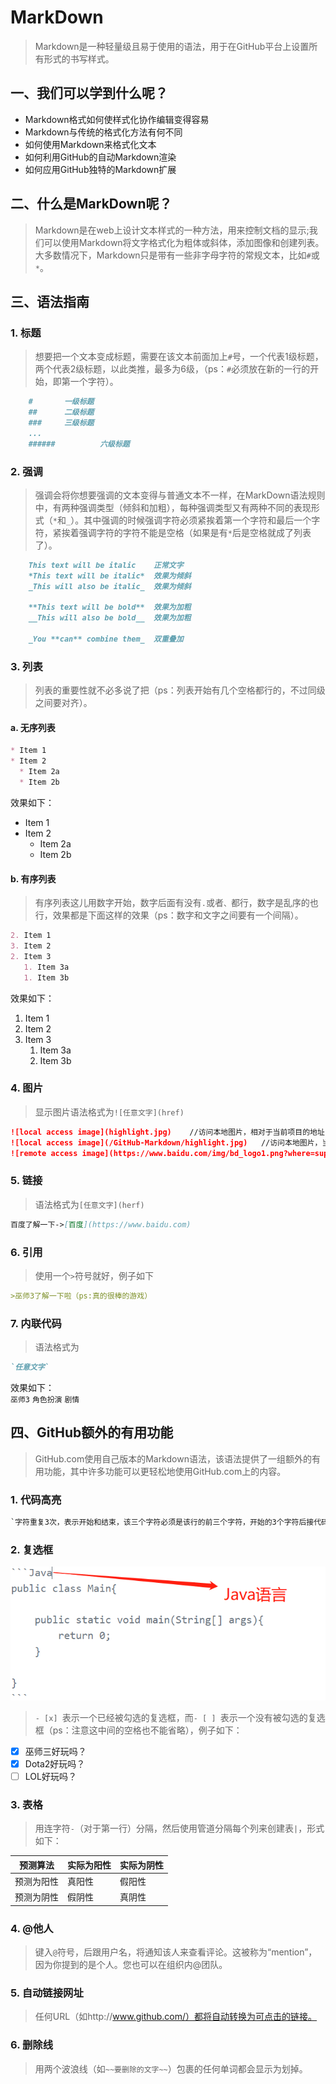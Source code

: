# MarkDown 
>Markdown是一种轻量级且易于使用的语法，用于在GitHub平台上设置所有形式的书写样式。
## 一、我们可以学到什么呢？
* Markdown格式如何使样式化协作编辑变得容易
* Markdown与传统的格式化方法有何不同
* 如何使用Markdown来格式化文本
* 如何利用GitHub的自动Markdown渲染
* 如何应用GitHub独特的Markdown扩展
## 二、什么是MarkDown呢？
>Markdown是在web上设计文本样式的一种方法，用来控制文档的显示;我们可以使用Markdown将文字格式化为粗体或斜体，添加图像和创建列表。大多数情况下，Markdown只是带有一些非字母字符的常规文本，比如`#`或`*`。
## 三、语法指南  
### 1. 标题  
>想要把一个文本变成标题，需要在该文本前面加上`#`号，一个代表1级标题，两个代表2级标题，以此类推，最多为6级，（ps：`#`必须放在新的一行的开始，即第一个字符）。
```markdown
	#		一级标题
	##		二级标题
	###		三级标题
	...
	######          六级标题
```  
### 2. 强调
>强调会将你想要强调的文本变得与普通文本不一样，在MarkDown语法规则中，有两种强调类型（倾斜和加粗），每种强调类型又有两种不同的表现形式（`*`和`_`）。其中强调的时候强调字符必须紧挨着第一个字符和最后一个字符，紧挨着强调字符的字符不能是空格（如果是有`*`后是空格就成了列表了）。
```markdown
	This text will be italic	正常文字
	*This text will be italic*	效果为倾斜
	_This will also be italic_	效果为倾斜

	**This text will be bold**	效果为加粗
	__This will also be bold__	效果为加粗

	_You **can** combine them_	双重叠加
```
### 3. 列表
>列表的重要性就不必多说了把（ps：列表开始有几个空格都行的，不过同级之间要对齐）。
#### a. 无序列表
```markdown
* Item 1
* Item 2
  * Item 2a
  * Item 2b
```
效果如下：  
* Item 1
* Item 2
  * Item 2a
  * Item 2b
#### b. 有序列表
>有序列表这儿用数字开始，数字后面有没有`.`或者`、`都行，数字是乱序的也行，效果都是下面这样的效果（ps：数字和文字之间要有一个间隔）。
```markdown
2. Item 1
3. Item 2
2. Item 3
   1. Item 3a
   1. Item 3b
```
效果如下：  
1. Item 1
1. Item 2
1. Item 3
   1. Item 3a
   1. Item 3b
### 4. 图片
>显示图片语法格式为`![任意文字](href)`  
```markdown
![local access image](highlight.jpg)	//访问本地图片，相对于当前项目的地址，这个是表示本目录下
![local access image](/GitHub-Markdown/highlight.jpg)	//访问本地图片，当前项目的路径
![remote access image](https://www.baidu.com/img/bd_logo1.png?where=super)  //访问互联网上的其他图片
```
### 5. 链接
>语法格式为`[任意文字](herf)`
```markdown
百度了解一下->[百度](https://www.baidu.com)
```
### 6. 引用
>使用一个`>`符号就好，例子如下
```markdown
>巫师3了解一下啦（ps:真的很棒的游戏）
```
### 7. 内联代码
>语法格式为
```markdown
`任意文字`
```
> 
效果如下：  
`巫师3` `角色扮演` `剧情`
## 四、GitHub额外的有用功能
>GitHub.com使用自己版本的Markdown语法，该语法提供了一组额外的有用功能，其中许多功能可以更轻松地使用GitHub.com上的内容。
### 1. 代码高亮
```markdown
`字符重复3次，表示开始和结束，该三个字符必须是该行的前三个字符，开始的3个字符后接代码的语言，效果如下： 
```
### 2. 复选框
![highlight image](highlight.jpg)
>`- [x] `表示一个已经被勾选的复选框，而`- [ ] `表示一个没有被勾选的复选框（ps：注意这中间的空格也不能省略），例子如下：  
- [x] 巫师三好玩吗？
- [x] Dota2好玩吗？
- [ ] LOL好玩吗？
### 3. 表格
>用连字符`-`（对于第一行）分隔，然后使用管道分隔每个列来创建表`|`，形式如下：
> 
预测算法 | 实际为阳性 | 实际为阴性
------- | ------------ | ------------- 
预测为阳性 | 真阳性 | 假阳性 
预测为阴性 | 假阴性 | 真阴性
### 4. @他人
>键入`@`符号，后跟用户名，将通知该人来查看评论。这被称为“mention”，因为你提到的是个人。您也可以在组织内@团队。
> 
### 5. 自动链接网址
>任何URL（如http://www.github.com/）都将自动转换为可点击的链接。
### 6. 删除线
>用两个波浪线（如`~~要删除的文字~~`）包裹的任何单词都会显示为划掉。
